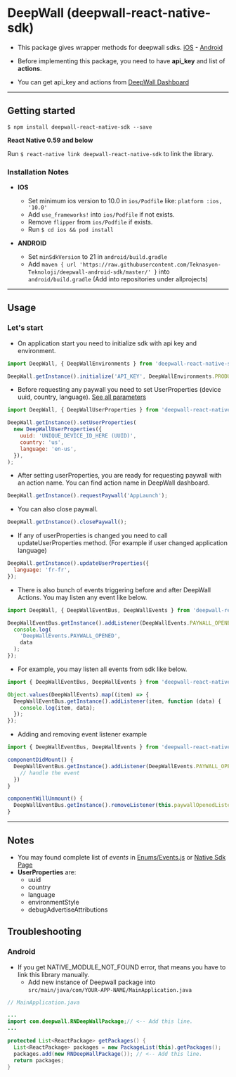 
# DeepWall (deepwall-react-native-sdk)

* This package gives wrapper methods for deepwall sdks. [iOS](https://github.com/Teknasyon-Teknoloji/deepwall-ios-sdk) - [Android](https://github.com/Teknasyon-Teknoloji/deepwall-android-sdk)

* Before implementing this package, you need to have **api_key** and list of **actions**.

* You can get api_key and actions from [DeepWall Dashboard](https://console.deepwall.com/)


---

## Getting started

`$ npm install deepwall-react-native-sdk --save`

**React Native 0.59 and below**

Run `$ react-native link deepwall-react-native-sdk` to link the library.


### Installation Notes
- **IOS**
  - Set minimum ios version to 10.0 in `ios/Podfile` like: `platform :ios, '10.0'`
  - Add `use_frameworks!` into `ios/Podfile` if not exists.
  - Remove `flipper` from `ios/Podfile` if exists.
  - Run `$ cd ios && pod install`

- **ANDROID**
  - Set `minSdkVersion` to  21 in `android/build.gradle`
  - Add `maven { url 'https://raw.githubusercontent.com/Teknasyon-Teknoloji/deepwall-android-sdk/master/' }` into `android/build.gradle` (Add into repositories under allprojects)


---


## Usage

### Let's start
- On application start you need to initialize sdk with api key and environment.
```javascript
import DeepWall, { DeepWallEnvironments } from 'deepwall-react-native-sdk';

DeepWall.getInstance().initialize('API_KEY', DeepWallEnvironments.PRODUCTION);
```

- Before requesting any paywall you need to set UserProperties (device uuid, country, language). [See all parameters](https://github.com/Teknasyon-Teknoloji/deepwall-ios-sdk#configuration)
```javascript
import DeepWall, { DeepWallUserProperties } from 'deepwall-react-native-sdk';

DeepWall.getInstance().setUserProperties(
  new DeepWallUserProperties({
    uuid: 'UNIQUE_DEVICE_ID_HERE (UUID)',
    country: 'us',
    language: 'en-us',
  }),
);
```


- After setting userProperties, you are ready for requesting paywall with an action name. You can find action name in DeepWall dashboard.
```javascript
DeepWall.getInstance().requestPaywall('AppLaunch');
```

- You can also close paywall.
```javascript
DeepWall.getInstance().closePaywall();
```


- If any of userProperties is changed you need to call updateUserProperties method. (For example if user changed application language)
```javascript
DeepWall.getInstance().updateUserProperties({
  language: 'fr-fr',
});
```

- There is also bunch of events triggering before and after DeepWall Actions. You may listen any event like below.
```javascript
import DeepWall, { DeepWallEventBus, DeepWallEvents } from 'deepwall-react-native-sdk';

DeepWallEventBus.getInstance().addListener(DeepWallEvents.PAYWALL_OPENED, function (data) {
  console.log(
    'DeepWallEvents.PAYWALL_OPENED',
    data
  );
});
```

- For example, you may listen all events from sdk like below.
```javascript
import { DeepWallEventBus, DeepWallEvents } from 'deepwall-react-native-sdk';

Object.values(DeepWallEvents).map((item) => {
  DeepWallEventBus.getInstance().addListener(item, function (data) {
    console.log(item, data);
  });
});
```

- Adding and removing event listener example
```javascript
import { DeepWallEventBus, DeepWallEvents } from 'deepwall-react-native-sdk';

componentDidMount() {
  DeepWallEventBus.getInstance().addListener(DeepWallEvents.PAYWALL_OPENED, this.paywallOpenedListener = data => {
    // handle the event
  })
}

componentWillUnmount() {
  DeepWallEventBus.getInstance().removeListener(this.paywallOpenedListener);
}
```

---


## Notes
- You may found complete list of _events_ in [Enums/Events.js](./src/Enums/Events.js) or [Native Sdk Page](https://github.com/Teknasyon-Teknoloji/deepwall-ios-sdk#event-handling)
- **UserProperties** are:
    - uuid
    - country
    - language
    - environmentStyle
    - debugAdvertiseAttributions


## Troubleshooting

### Android
- If you get NATIVE_MODULE_NOT_FOUND error, that means you have to link this library manually.
  - Add new instance of Deepwall package into `src/main/java/com/YOUR-APP-NAME/MainApplication.java`
```java
// MainApplication.java

...
import com.deepwall.RNDeepWallPackage;// <-- Add this line.
...

protected List<ReactPackage> getPackages() {
  List<ReactPackage> packages = new PackageList(this).getPackages();
  packages.add(new RNDeepWallPackage()); // <-- Add this line.
  return packages;
}
```
